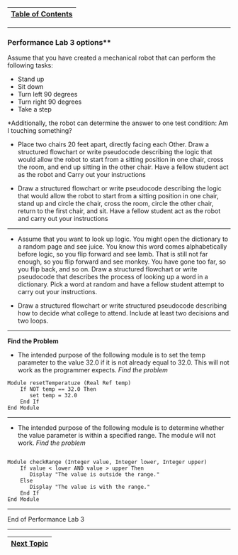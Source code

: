 |[Table of Contents](/00-Table-of-Contents.md)|
|---|

---
### Performance Lab 3 options**

Assume that you have created a mechanical robot that can perform the following tasks: 
* Stand up
* Sit down
* Turn left 90 degrees
* Turn right 90 degrees
* Take a step 

*Additionally, the robot can determine the answer to one test condition:   Am I touching something? 

* Place two chairs 20 feet apart, directly facing each Other. Draw a structured flowchart or write pseudocode describing the logic that would allow the robot to start from a sitting position in one chair, cross the room, and end up sitting in the other chair. Have a fellow student act as the robot and Carry out your instructions

* Draw a structured flowchart or write pseudocode describing the logic that would allow the robot to start from a sitting position in one chair, stand up and circle the chair, cross the room, circle the other chair, return to the first chair, and sit. Have a fellow student act as the robot and carry out your instructions
  
---

* Assume that you want to look up logic. You might open the dictionary to a random page and see juice. You know this word comes alphabetically before logic, so you flip forward and see lamb. That is still not far enough, so you flip forward and see monkey. You have gone too far, so you flip back, and so on. Draw a structured flowchart or write pseudocode that describes the process of looking up a word in a dictionary. Pick a word at random and have a fellow student attempt to carry out your instructions. 

* Draw a structured flowchart or write structured pseudocode describing how to decide what college to attend. Include at least two decisions and two loops.

---

**Find the Problem**

* The intended purpose of the following module is to set the temp parameter to the value 32.0 if it is not already equal to 32.0. This will not work as the programmer expects.  *Find the problem*

```
Module resetTemperatuze (Real Ref temp)
    If NOT temp == 32.0 Then
       set temp = 32.0 
    End If 
End Module 

```

---

* The intended purpose of the following module is to determine whether the value parameter is within a specified range. The module will not work. *Find the problem*

```

Module checkRange (Integer value, Integer lower, Integer upper)
    If value < lower AND value > upper Then 
       Display "The value is outside the range."
    Else
       Display "The value is with the range."
    End If 
End Module 

```

---

End of Performance Lab 3

---

|[Next Topic](/01_pseudocode/04_Decisions.md)|
|---|
